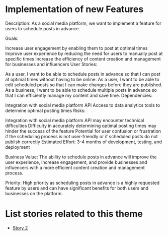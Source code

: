 # Implementation of new Features

Description: As a social media platform, we want to implement a feature for users to schedule posts in advance.

Goals:

Increase user engagement by enabling them to post at optimal times
Improve user experience by reducing the need for users to manually post at specific times
Increase the efficiency of content creation and management for businesses and influencers
User Stories:

As a user, I want to be able to schedule posts in advance so that I can post at optimal times without having to be online.
As a user, I want to be able to edit scheduled posts so that I can make changes before they are published.
As a business, I want to be able to schedule multiple posts in advance so that I can efficiently manage my content and save time.
Dependencies:

Integration with social media platform API
Access to data analytics tools to determine optimal posting times
Risks:

Integration with social media platform API may encounter technical difficulties
Difficulty in accurately determining optimal posting times may hinder the success of the feature
Potential for user confusion or frustration if the scheduling process is not user-friendly or if scheduled posts do not publish correctly
Estimated Effort: 3-4 months of development, testing, and deployment

Business Value: The ability to schedule posts in advance will improve the user experience, increase engagement, and provide businesses and influencers with a more efficient content creation and management process.

Priority: High priority as scheduling posts in advance is a highly requested feature by users and can have significant benefits for both users and businesses on the platform.

# List stories related to this theme

* [Story 2](documentation/theme_1/initiatives/epics/stories/story2.md)